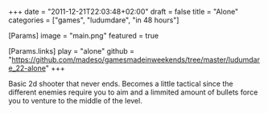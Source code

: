 +++
date = "2011-12-21T22:03:48+02:00"
draft = false
title = "Alone"
categories = ["games", "ludumdare", "in 48 hours"]

[Params]
image = "main.png"
featured = true

[Params.links]
play = "alone"
github = "https://github.com/madeso/gamesmadeinweekends/tree/master/ludumdare_22-alone"
+++

Basic 2d shooter that never ends. Becomes a little tactical since the different enemies require you to aim and a limmited amount of bullets force you to venture to the middle of the level.
